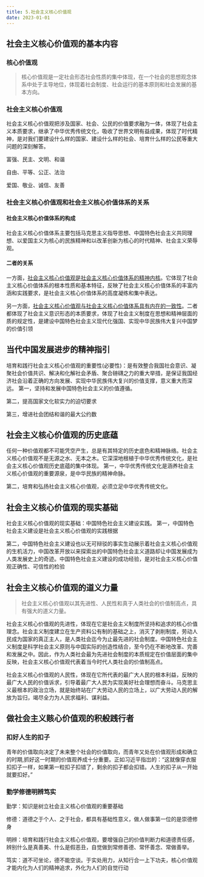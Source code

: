 ```yaml
---
title: 5.社会主义核心价值观
date: 2023-01-01
---
```


## 社会主义核心价值观的基本内容 <Badge text="选择题" type="tip" />

### 核心价值观

> 核心价值观是一定社会形态社会性质的集中体现，在一个社会的思想观念体系中处于主导地位，体现着社会制度、社会运行的基本原则和社会发展的基本方向。

### 社会主义核心价值观

社会主义核心价值观把涉及国家、社会、公民的价值要求融为一体，体现了社会主义本质要求，继承了中华优秀传统文化，吸收了世界文明有益成果，体现了时代精神，是对我们要建设什么样的国家、建设什么样的社会、培育什么样的公民等重大问题的深刻解答。

富强、民主、文明、和谐

自由、平等、公正、法治

爱国、敬业、诚信、友善

### 社会主义核心价值观和社会主义核心价值体系的关系

#### 社会主义核心价值体系的构成

社会主义核心价值体系主要包括马克思主义指导思想、中国特色社会主义共同理想、以爱国主义为核心的民族精神和以改革创新为核心的时代精神、社会主义荣辱观。

#### 二者的关系

一方面，<u>社会主义核心价值观是社会主义核心价值体系的精神内核</u>。它体现了社会主义核心价值体系的根本性质和基本特征，反映了社会主义核心价值体系的丰富内涵和实践要求，是社会主义核心价值体系的高度凝练和集中表达。

另一方面，<u>社会主义核心价值观与社会主义核心价值体系具有内在的一致性</u>。二者都体现了社会主义意识形态的本质要求，体现了社会主义制度在思想和精神层面的质的规定性，是建设中国特色社会主义现代化强国、实现中华民族伟大复兴中国梦的价值引领

## 当代中国发展进步的精神指引 <Badge text="选择题" type="tip" />

培育和践行社会主义核心价值观的重要性(必要性)：是有效整合我国社会意识、凝聚社会价值共识、解决和化解社会矛盾、聚合磅礴之力的重大举措，是保证我国经济社会沿着正确的方向发展、实现中华民族伟大复兴的价值支撑，意义重大而深远。
第一，坚持和发展中国特色社会主义的价值遵循。

第二，提高国家文化软实力的迫切要求

第三，增进社会团结和谐的最大公约数

## 社会主义核心价值观的历史底蕴 <Badge text="选择题" type="tip" />

任何一种价值观都不可能凭空产生，总是有其特定的历史底色和精神脉络。社会主义核心价值观不是无源之水、无本之木。它深深地根植于中华优秀传统文化，是社会主义核心价值观历史底蕴的集中体现。
第一，中华优秀传统文化是涵养社会主义核心价值观的重要源泉，是中华民族的精神命脉。

第二，培育和弘扬社会主义核心价值观，必须立足中华优秀传统文化。

## 社会主义核心价值观的现实基础 <Badge text="选择题" type="tip" />

社会主义核心价值观的现实基础：中国特色社会主义建设实践。
第一，中国特色社会主义建设是社会主义核心价值观的实践根据

第二，中国特色社会主义建设也以无可辩驳的事实生动展示着社会主义核心价值观的生机活力，中国改革开放以来探索出的中国特色社会主义道路却让中国发展成为人类发展史上的奇迹。中国特色社会主义建设的成功经验，是对社会主义核心价值观正确性、可信性的检验

## 社会主义核心价值观的道义力量 <Badge text="选择题" type="tip" />

> 社会主义核心价值观以其先进性、人民性和真于人类社会的价值制高点，具有强大的道义力量。

社会主义核心价值观的先进性，体现在它是社会主义制度所坚持和追求的核心价值理念。社会主义制度建立在生产资料公有制的基础之上，消灭了剥削制度，劳动人民成为国家的真正主人，是人类社会迄今为止最先进的社会制度。中国特色社会主义制度是科学社会主义原则与中国实际的创造性结合，至今仍在不断地改革、完善和发展之中。因此，作为人类社会最为先进社会制度的本质规定在价值层面的集中反映，社会主义核心价值观代表着当今时代人类社会的价值制高点。

社会主义核心价值观的人民性，体现在它所代表的最广大人民的根本利益，反映的最广大人民的价值诉求，引导着最广大人民为实现美好社会理想而奋斗。马克思主义最根本的政治立场，就是始终站在广大劳动人民的立场上，以广大劳动人民的解放为旨归，竭尽全力为人民求福利、谋利益。

## 做社会主义赅心价值观的积般践行者 <Badge text="选择题" type="tip" />

### 扣好人生的扣子

青年的价值取向决定了未来整个社会的价值取向，而青年又处在价值观形成和确立的时期,抓好这一时期的价值观养成十分重要。正如习近平指岀的：“这就像穿衣服扣扣子一样，如果第一粒扣子扣错了，剩余的扣子都会扣错。人生的扣子从一开始就要扣好。”

### 勤学修德明辨笃实

勤学：知识是树立社会主义核心价值观的重要基础

修德：道德之于个人、之于社会，都具有基础性意义，做人做事第一位的是崇德修身

明辨：培育和践行社会主义核心价值观，要增强自己的价值判断力和道德责任感，辨别什么是真善美、什么是假恶丑，自觉做到常修善德、常怀善念、常做善举。

笃实：道不可坐论，德不能空谈。于实处用力，从知行合一上下功夫，核心价值观才能内化为人们的精神追求，外化为人们的自觉行动

